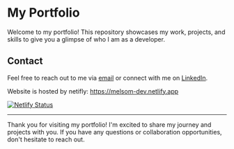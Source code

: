 # My Portfolio

Welcome to my portfolio! This repository showcases my work, projects, and skills to give you a glimpse of who I am as a developer.

## Contact

Feel free to reach out to me via [email](mailto:jeanettk.m@hotmail.com) or connect with me on [LinkedIn](https://www.linkedin.com/in/jeanett-k-melsom-927ab4123/).

Website is hosted by netifly: https://melsom-dev.netlify.app

[![Netlify Status](https://api.netlify.com/api/v1/badges/0a6a5cac-60fe-4bfb-89a2-774fa126864f/deploy-status)](https://app.netlify.com/sites/melsom-dev/deploys)

---

Thank you for visiting my portfolio! I'm excited to share my journey and projects with you. If you have any questions or collaboration opportunities, don't hesitate to reach out.
